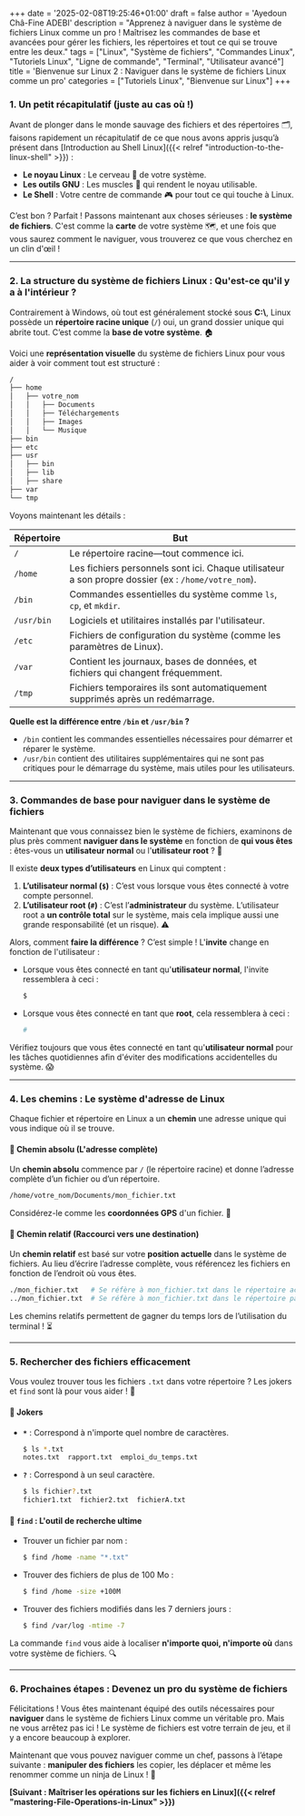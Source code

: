 +++
date = '2025-02-08T19:25:46+01:00'
draft = false
author = 'Ayedoun Châ-Fine ADEBI'
description = "Apprenez à naviguer dans le système de fichiers Linux comme un pro ! Maîtrisez les commandes de base et avancées pour gérer les fichiers, les répertoires et tout ce qui se trouve entre les deux."
tags = ["Linux", "Système de fichiers", "Commandes Linux", "Tutoriels Linux", "Ligne de commande", "Terminal", "Utilisateur avancé"]
title = 'Bienvenue sur Linux 2 : Naviguer dans le système de fichiers Linux comme un pro'
categories = ["Tutoriels Linux", "Bienvenue sur Linux"]
+++

### **1. Un petit récapitulatif (juste au cas où !)**

Avant de plonger dans le monde sauvage des fichiers et des répertoires 🗂️, faisons rapidement un récapitulatif de ce que nous avons appris jusqu’à présent dans [Introduction au Shell Linux]({{< relref "introduction-to-the-linux-shell" >}}) :

- **Le noyau Linux** : Le cerveau 🧠 de votre système.
- **Les outils GNU** : Les muscles 💪 qui rendent le noyau utilisable.
- **Le Shell** : Votre centre de commande 🎮 pour tout ce qui touche à Linux.

C’est bon ? Parfait ! Passons maintenant aux choses sérieuses : **le système de fichiers**. C'est comme la **carte** de votre système 🗺️, et une fois que vous saurez comment le naviguer, vous trouverez ce que vous cherchez en un clin d'œil !

---

### **2. La structure du système de fichiers Linux : Qu'est-ce qu'il y a à l'intérieur ?**

Contrairement à Windows, où tout est généralement stocké sous **C:\\**, Linux possède un **répertoire racine unique** (`/`) oui, un grand dossier unique qui abrite tout. C’est comme la **base de votre système**. 🏠

Voici une **représentation visuelle** du système de fichiers Linux pour vous aider à voir comment tout est structuré :

```bash
/
├── home
│   ├── votre_nom
│   │   ├── Documents
│   │   ├── Téléchargements
│   │   ├── Images
│   │   └── Musique
├── bin
├── etc
├── usr
│   ├── bin
│   ├── lib
│   ├── share
├── var
└── tmp
```

Voyons maintenant les détails :

| Répertoire | But |
|------------|-----|
| `/` | Le répertoire racine—tout commence ici. |
| `/home` | Les fichiers personnels sont ici. Chaque utilisateur a son propre dossier (ex : `/home/votre_nom`). |
| `/bin` | Commandes essentielles du système comme `ls`, `cp`, et `mkdir`. |
| `/usr/bin` | Logiciels et utilitaires installés par l'utilisateur. |
| `/etc` | Fichiers de configuration du système (comme les paramètres de Linux). |
| `/var` | Contient les journaux, bases de données, et fichiers qui changent fréquemment. |
| `/tmp` | Fichiers temporaires ils sont automatiquement supprimés après un redémarrage. |

**Quelle est la différence entre `/bin` et `/usr/bin` ?**
- `/bin` contient les commandes essentielles nécessaires pour démarrer et réparer le système.
- `/usr/bin` contient des utilitaires supplémentaires qui ne sont pas critiques pour le démarrage du système, mais utiles pour les utilisateurs.

---

### **3. Commandes de base pour naviguer dans le système de fichiers**

Maintenant que vous connaissez bien le système de fichiers, examinons de plus près comment **naviguer dans le système** en fonction de **qui vous êtes** : êtes-vous un **utilisateur normal** ou l'**utilisateur root** ? 🧐

Il existe **deux types d’utilisateurs** en Linux qui comptent :

1. **L’utilisateur normal (`$`)** : C’est vous lorsque vous êtes connecté à votre compte personnel.
2. **L’utilisateur root (`#`)** : C’est l’**administrateur** du système. L’utilisateur root a **un contrôle total** sur le système, mais cela implique aussi une grande responsabilité (et un risque). ⚠️

Alors, comment **faire la différence** ? C’est simple ! L'**invite** change en fonction de l'utilisateur :

- Lorsque vous êtes connecté en tant qu'**utilisateur normal**, l'invite ressemblera à ceci :
    ```bash
    $
    ```
- Lorsque vous êtes connecté en tant que **root**, cela ressemblera à ceci :
    ```bash
    #
    ```

Vérifiez toujours que vous êtes connecté en tant qu'**utilisateur normal** pour les tâches quotidiennes afin d'éviter des modifications accidentelles du système. 😱

---

### **4. Les chemins : Le système d'adresse de Linux**

Chaque fichier et répertoire en Linux a un **chemin** une adresse unique qui vous indique où il se trouve.

#### **🔹 Chemin absolu (L'adresse complète)**
Un **chemin absolu** commence par `/` (le répertoire racine) et donne l’adresse complète d’un fichier ou d’un répertoire.

```bash
/home/votre_nom/Documents/mon_fichier.txt
```
Considérez-le comme les **coordonnées GPS** d'un fichier. 📌

#### **🔹 Chemin relatif (Raccourci vers une destination)**
Un **chemin relatif** est basé sur votre **position actuelle** dans le système de fichiers. Au lieu d’écrire l’adresse complète, vous référencez les fichiers en fonction de l’endroit où vous êtes.

```bash
./mon_fichier.txt   # Se réfère à mon_fichier.txt dans le répertoire actuel
../mon_fichier.txt  # Se réfère à mon_fichier.txt dans le répertoire parent
```
Les chemins relatifs permettent de gagner du temps lors de l’utilisation du terminal ! ⏳

---

### **5. Rechercher des fichiers efficacement**

Vous voulez trouver tous les fichiers `.txt` dans votre répertoire ? Les jokers et `find` sont là pour vous aider ! 🎨

#### **🔹 Jokers**
- **`*`** : Correspond à n'importe quel nombre de caractères.
    ```bash
    $ ls *.txt
    notes.txt  rapport.txt  emploi_du_temps.txt
    ```
- **`?`** : Correspond à un seul caractère.
    ```bash
    $ ls fichier?.txt
    fichier1.txt  fichier2.txt  fichierA.txt
    ```

#### **🔹 `find` : L'outil de recherche ultime**
- Trouver un fichier par nom :
    ```bash
    $ find /home -name "*.txt"
    ```
- Trouver des fichiers de plus de 100 Mo :
    ```bash
    $ find /home -size +100M  
    ```
- Trouver des fichiers modifiés dans les 7 derniers jours :
    ```bash
    $ find /var/log -mtime -7  
    ```

La commande `find` vous aide à localiser **n'importe quoi, n'importe où** dans votre système de fichiers. 🔍

---

### **6. Prochaines étapes : Devenez un pro du système de fichiers**

Félicitations ! Vous êtes maintenant équipé des outils nécessaires pour **naviguer** dans le système de fichiers Linux comme un véritable pro. Mais ne vous arrêtez pas ici ! Le système de fichiers est votre terrain de jeu, et il y a encore beaucoup à explorer.

Maintenant que vous pouvez naviguer comme un chef, passons à l’étape suivante : **manipuler des fichiers** les copier, les déplacer et même les renommer comme un ninja de Linux ! 🥷

**[Suivant : Maîtriser les opérations sur les fichiers en Linux]({{< relref "mastering-File-Operations-in-Linux" >}})**
